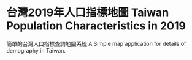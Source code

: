 # 台灣2019年人口指標地圖 Taiwan Population Characteristics in 2019

簡單的台灣人口指標查詢地圖系統 A Simple map application for details of demography in Taiwan.
